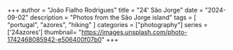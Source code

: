 +++
author = "João Fialho Rodrigues"
title = "24' São Jorge"
date = "2024-09-02"
description = "Photos from the São Jorge island"
tags = [
    "portugal", "azores", "hiking"
]
categories = ["photography"]
series = ['24azores']
thumbnail= "https://images.unsplash.com/photo-1742468085942-e506400f07b0"
+++